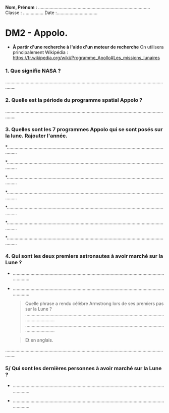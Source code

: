 **Nom, Prénom :** ........................................................................................ Classe : ................ Date :................................

# DM2 - Appolo.

* **À partir d'une recherche à l'aide d'un moteur de recherche**
On utilisera principalement Wikipédia : https://fr.wikipedia.org/wiki/Programme_Apollo#Les_missions_lunaires

### 1. Que signifie NASA ?
....................................................................................................................................

	

### 2. Quelle est la période du programme spatial Appolo ?
....................................................................................................................................


	
### 3. Quelles sont les 7 programmes Appolo qui se sont posés sur la lune. Rajouter l'année.

*....................................................................................................................................

*....................................................................................................................................

*....................................................................................................................................

*....................................................................................................................................

*....................................................................................................................................

*....................................................................................................................................

*....................................................................................................................................


### 4. Qui sont les deux premiers astronautes à avoir marché sur la Lune ?
* ....................................................................................................................................

* ....................................................................................................................................

	> Quelle phrase a rendu célèbre Armstrong lors de ses premiers pas sur la Lune ?
....................................................................................................................................
....................................................................................................................................

	> Et en anglais.

....................................................................................................................................

###	5/ Qui sont les dernières personnes à avoir marché sur la Lune ?
* ....................................................................................................................................

* ....................................................................................................................................